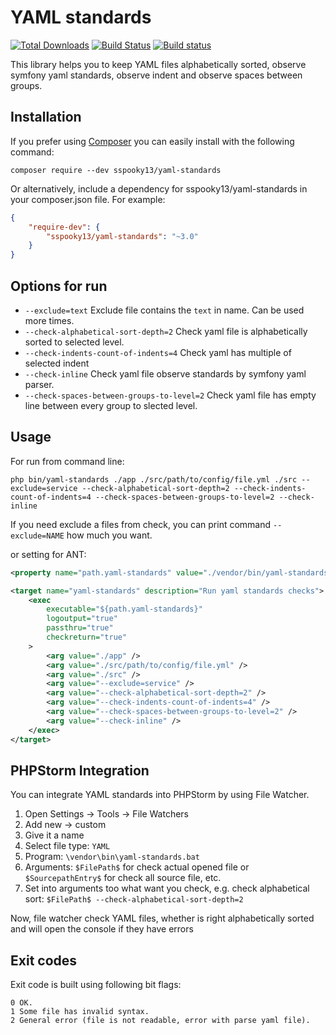 # YAML standards

[![Total Downloads](https://poser.pugx.org/sspooky13/yaml-standards/downloads)](https://packagist.org/packages/sspooky13/yaml-standards)
[![Build Status](https://travis-ci.org/sspooky13/yaml-standards.svg?branch=master)](https://travis-ci.org/sspooky13/yaml-standards)
[![Build status](https://ci.appveyor.com/api/projects/status/gqcvrvg1hb0g6r0c/branch/master?svg=true)](https://ci.appveyor.com/project/sspooky13/yaml-standards/branch/master)

This library helps you to keep YAML files alphabetically sorted, observe symfony yaml standards, observe indent and observe spaces between groups.

## Installation
If you prefer using [Composer](http://getcomposer.org/) you can easily install with the following command:

    composer require --dev sspooky13/yaml-standards
    
Or alternatively, include a dependency for sspooky13/yaml-standards in your composer.json file. For example:

```json
{
    "require-dev": {
        "sspooky13/yaml-standards": "~3.0"
    }
}
```
## Options for run
- `--exclude=text` Exclude file contains the `text` in name. Can be used more times.
- `--check-alphabetical-sort-depth=2` Check yaml file is alphabetically sorted to selected level.
- `--check-indents-count-of-indents=4` Check yaml has multiple of selected indent
- `--check-inline` Check yaml file observe standards by symfony yaml parser.
- `--check-spaces-between-groups-to-level=2` Check yaml file has empty line between every group to slected level.

## Usage
For run from command line:

    php bin/yaml-standards ./app ./src/path/to/config/file.yml ./src --exclude=service --check-alphabetical-sort-depth=2 --check-indents-count-of-indents=4 --check-spaces-between-groups-to-level=2 --check-inline


If you need exclude a files from check, you can print command `--exclude=NAME` how much you want.

or setting for ANT:

```xml
<property name="path.yaml-standards" value="./vendor/bin/yaml-standards"/>

<target name="yaml-standards" description="Run yaml standards checks">
    <exec 
        executable="${path.yaml-standards}"
        logoutput="true"
        passthru="true"
        checkreturn="true"
    >
        <arg value="./app" />
        <arg value="./src/path/to/config/file.yml" />
        <arg value="./src" />
        <arg value="--exclude=service" />
        <arg value="--check-alphabetical-sort-depth=2" />
        <arg value="--check-indents-count-of-indents=4" />
        <arg value="--check-spaces-between-groups-to-level=2" />
        <arg value="--check-inline" />
    </exec>
</target>
```

## PHPStorm Integration
You can integrate YAML standards into PHPStorm by using File Watcher.

1. Open Settings -> Tools -> File Watchers
2. Add new -> custom
3. Give it a name
4. Select file type: `YAML`
5. Program: `\vendor\bin\yaml-standards.bat`
6. Arguments: `$FilePath$` for check actual opened file or `$SourcepathEntry$` for check all source file, etc.
7. Set into arguments too what want you check, e.g. check alphabetical sort: `$FilePath$ --check-alphabetical-sort-depth=2`

Now, file watcher check YAML files, whether is right alphabetically sorted and will open the console if they have errors

## Exit codes
Exit code is built using following bit flags:

    0 OK.
    1 Some file has invalid syntax.
    2 General error (file is not readable, error with parse yaml file).
